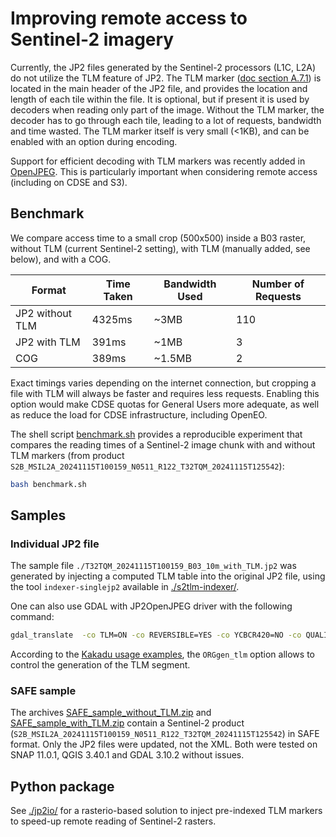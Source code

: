 # Improving remote access to Sentinel-2 imagery

Currently, the JP2 files generated by the Sentinel-2 processors (L1C, L2A) do not utilize the TLM feature of JP2. The TLM marker ([doc section A.7.1](https://web.archive.org/web/20250209200219/https://ics.uci.edu/~dhirschb/class/267/papers/jpeg2000.pdf)) is located in the main header of the JP2 file, and provides the location and length of each tile within the file. It is optional, but if present it is used by decoders when reading only part of the image. Without the TLM marker, the decoder has to go through each tile, leading to a lot of requests, bandwidth and time wasted. The TLM marker itself is very small (<1KB), and can be enabled with an option during encoding.

Support for efficient decoding with TLM markers was recently added in [OpenJPEG](https://github.com/uclouvain/openjpeg/blob/v2.5.3/NEWS.md#openjpeg-253-dec-2024).
This is particularly important when considering remote access (including on CDSE and S3).

## Benchmark

We compare access time to a small crop (500x500) inside a B03 raster, without TLM (current Sentinel-2 setting), with TLM (manually added, see below), and with a COG.

| Format | Time Taken | Bandwidth Used | Number of Requests |
|--------|------------|----------------|---------------------|
| JP2 without TLM | 4325ms | ~3MB | 110 |
| JP2 with TLM | 391ms | ~1MB | 3 |
| COG | 389ms | ~1.5MB | 2 |

Exact timings varies depending on the internet connection, but cropping a file with TLM will always be faster and requires less requests.
Enabling this option would make CDSE quotas for General Users more adequate, as well as reduce the load for CDSE infrastructure, including OpenEO.


The shell script [benchmark.sh](./benchmark.sh) provides a reproducible experiment that compares the reading times of a Sentinel-2 image chunk with and without TLM markers (from product `S2B_MSIL2A_20241115T100159_N0511_R122_T32TQM_20241115T125542`):

```bash
bash benchmark.sh
```


## Samples

### Individual JP2 file

The sample file `./T32TQM_20241115T100159_B03_10m_with_TLM.jp2` was generated by injecting a computed TLM table into the original JP2 file, using the tool `indexer-singlejp2` available in [./s2tlm-indexer/](./s2tlm-indexer/).

One can also use GDAL with JP2OpenJPEG driver with the following command:
```bash
gdal_translate  -co TLM=ON -co REVERSIBLE=YES -co YCBCR420=NO -co QUALITY=100 -co PLT=ON -co PRECINCTS='{256,256},{256,256},{256,256},{256,256},{256,256}' -co RESOLUTIONS=5 -co PROFILE=UNRESTRICTED -co JPX=OFF T32TQM_20241115T100159_B03_10m.jp2 T32TQM_20241115T100159_B03_10m_with_TLM.jp2
```

According to the [Kakadu usage examples](https://kakadusoftware.com/wp-content/uploads/Usage_Examples.txt), the `ORGgen_tlm` option allows to control the generation of the TLM segment.

### SAFE sample

The archives [SAFE_sample_without_TLM.zip](https://github.com/Kayrros/sentinel-2-jp2-tlm/releases/download/safe-samples/SAFE_sample_without_TLM.zip) and [SAFE_sample_with_TLM.zip](https://github.com/Kayrros/sentinel-2-jp2-tlm/releases/download/safe-samples/SAFE_sample_with_TLM.zip) contain a Sentinel-2 product (`S2B_MSIL2A_20241115T100159_N0511_R122_T32TQM_20241115T125542`) in SAFE format. Only the JP2 files were updated, not the XML.
Both were tested on SNAP 11.0.1, QGIS 3.40.1 and GDAL 3.10.2 without issues.


## Python package

See [./jp2io/](./jp2io/) for a rasterio-based solution to inject pre-indexed TLM markers to speed-up remote reading of Sentinel-2 rasters.
